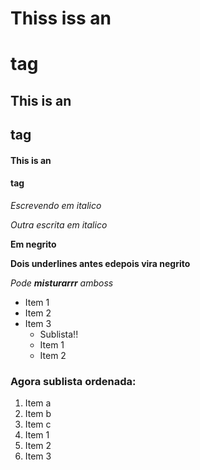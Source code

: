 # Thiss iss an <h1> tag
## This is an <h2> tag
#### This is an <h4> tag

*Escrevendo em italico*

_Outra escrita em italico_

**Em negrito**

__Dois underlines antes edepois vira negrito__

*Pode __misturarrr__ amboss*

* Item 1
* Item 2
* Item 3
  *  Sublista!!
  * Item 1
  * Item 2

### Agora sublista ordenada:
1. Item a
1. Item b
1. Item c
  1. Item 1
  1. Item 2
  1. Item 3
